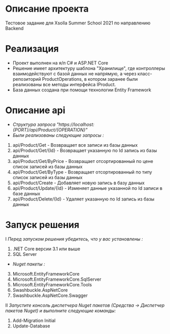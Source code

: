 # Описание проекта
Тестовое задание для Xsolla Summer School 2021 по направлению Backend 

# Реализация 
* Проект выполнен на я/п C# и ASP.NET Core
* Решение имеет архитектуру шаблона "Хранилище", где контроллеры взаимодействуют с базой данных не напрямую, а через класс-репозиторий ProductOperations, в котором заранее были реализованы все методы интерфейса IProduct. 
* База данных создана при помощи технологии Entity Framework

# Описание api
* *Структура запроса "https://localhost:{PORT}/api/Product/{OPERATION}"*
* *Были реализованы следующие запросы :* 
1) api/Product/Get - Возвращает все записи из базы данных
2) api/Product/Get/{Id} - Возвращает указанную по Id запись из базы данных
3) api/Product/Get/ByPrice - Возвращает отсортированный по цене список записей из базы данных
4) api/Product/Get/ByType - Возвращает отсортированный по типу список записей из базы данных
5) api/Product/Create - Добавляет новую запись в базу данных 
6) api/Product/Update/{Id} - Изменяет данные указанной по Id записи в базе данных
7) api/Product/Delete/{Id} - Удаляет указанную по Id запись из базы данных 

# Запуск решения
I *Перед запуском решения убедитесь, что у вас установлены :*
1) .NET Core версии 3.1 или выше
2) SQL Server
* *Nuget пакеты :*
3) Microsoft.EntityFrameworkCore
4) Microsoft.EntityFrameworkCore.SqlServer
5) Microsoft.EntityFrameworkCore.Tools
6) Swashbuckle.AspNetCore
7) Swashbuckle.AspNetCore.Swagger

II *Запустите консоль диспетчера Nuget пакетов (Средства -> Диспетчер пакетов Nuget) и выполните следующие команды:*
1) Add-Migration Initial
2) Update-Database
